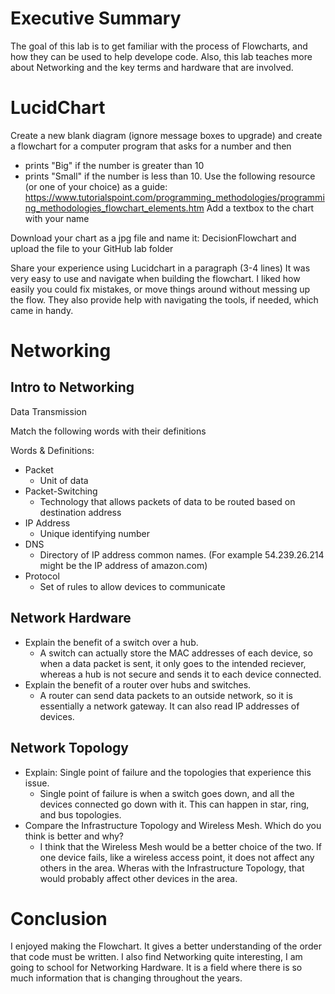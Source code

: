 
# Executive Summary
The goal of this lab is to get familiar with the process of Flowcharts, and how they can be used to help develope code. Also, this lab teaches more about Networking and the key terms and hardware that are involved.

# LucidChart

Create a new blank diagram (ignore message boxes to upgrade) and create a flowchart for a computer program that
asks for a number and then
* prints "Big" if the number is greater than 10
* prints "Small" if the number is less than 10.
Use the following resource (or one of your choice) as a guide: https://www.tutorialspoint.com/programming_methodologies/programming_methodologies_flowchart_elements.htm Add a textbox to the chart with your name

Download your chart as a jpg file and name it: DecisionFlowchart and upload the file to your GitHub lab folder

Share your experience using Lucidchart in a paragraph (3-4 lines)
It was very easy to use and navigate when building the flowchart. I liked how easily you could fix mistakes, or move things around without messing up the flow. They also provide help with navigating the tools, if needed, which came in handy.

# Networking
## Intro to Networking
Data Transmission

Match the following words with their definitions 

Words & Definitions:
* Packet
    * Unit of data
* Packet-Switching
    * Technology that allows packets of data to be routed based on destination address
* IP Address
    * Unique identifying number
* DNS
    * Directory of IP address common names. (For example 54.239.26.214 might be the IP address of amazon.com)
* Protocol
    * Set of rules to allow devices to communicate

## Network Hardware
* Explain the benefit of a switch over a hub.
    * A switch can actually store the MAC addresses of each device, so when a data packet is sent, it only goes to the intended reciever, whereas a hub is not secure and sends it to each device connected.
* Explain the benefit of a router over hubs and switches.
    * A router can send data packets to an outside network, so it is essentially a network gateway. It can also read IP addresses of devices.

## Network Topology
* Explain: Single point of failure and the topologies that experience this issue.
    * Single point of failure is when a switch goes down, and all the devices connected go down with it. This can happen in star, ring, and bus topologies.
* Compare the Infrastructure Topology and Wireless Mesh. Which do you think is better and why?
    * I think that the Wireless Mesh would be a better choice of the two. If one device fails, like a wireless access point, it does not affect any others in the area. Wheras with the Infrastructure Topology, that would probably affect other devices in the area.

# Conclusion
I enjoyed making the Flowchart. It gives a better understanding of the order that code must be written. I also find Networking quite interesting, I am going to school for Networking Hardware. It is a field where there is so much information that is changing throughout the years.


